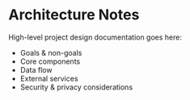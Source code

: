# Architecture Notes

High-level project design documentation goes here:
- Goals & non-goals
- Core components
- Data flow
- External services
- Security & privacy considerations